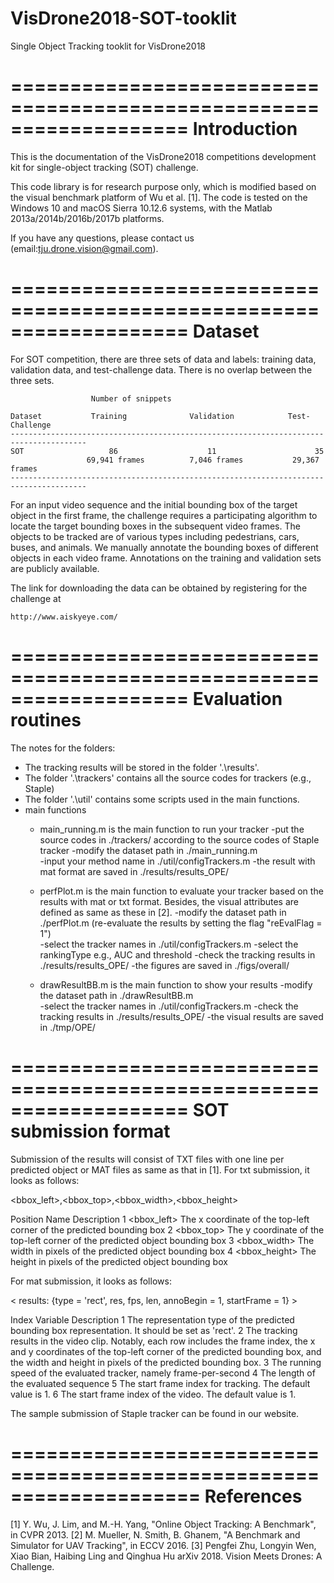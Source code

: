 # VisDrone2018-SOT-tooklit
Single Object Tracking tooklit for VisDrone2018

===================================================================
Introduction
===================================================================

This is the documentation of the VisDrone2018 competitions development kit for single-object tracking (SOT) challenge.

This code library is for research purpose only, which is modified based on the visual benchmark platform of Wu et al. [1]. 
The code is tested on the Windows 10 and macOS Sierra 10.12.6 systems, with the Matlab 2013a/2014b/2016b/2017b platforms.

If you have any questions, please contact us (email:tju.drone.vision@gmail.com).

===================================================================
Dataset
===================================================================

For SOT competition, there are three sets of data and labels: training data, validation data, 
and test-challenge data. There is no overlap between the three sets. 

                      Number of snippets

    Dataset           Training              Validation            Test-Challenge
    ---------------------------------------------------------------------------------------
    SOT                   86                    11                      35
                     69,941 frames          7,046 frames           29,367 frames
    ---------------------------------------------------------------------------------------
    
For an input video sequence and the initial bounding box of the target object in the first frame, the challenge requires a participating algorithm 
to locate the target bounding boxes in the subsequent video frames. The objects to be tracked are of various types including pedestrians, cars, buses,
and animals. We manually annotate the bounding boxes of different objects in each video frame. Annotations on the training and validation sets are publicly
available.

The link for downloading the data can be obtained by registering for the challenge at

    http://www.aiskyeye.com/
 
===================================================================
Evaluation routines
===================================================================

The notes for the folders:
* The tracking results will be stored in the folder '.\results'.
* The folder '.\trackers' contains all the source codes for trackers (e.g., Staple)
* The folder '.\util' contains some scripts used in the main functions.
* main functions
	* main_running.m is the main function to run your tracker
        -put the source codes in ./trackers/ according to the source codes of Staple tracker
        -modify the dataset path in ./main_running.m    
        -input your method name in ./util/configTrackers.m
        -the result with mat format are saved in ./results/results_OPE/

	* perfPlot.m is the main function to evaluate your tracker based on the results with mat or txt format. Besides, the visual attributes are defined as same as these in [2].
        -modify the dataset path in ./perfPlot.m (re-evaluate the results by setting the flag "reEvalFlag = 1")    
        -select the tracker names in ./util/configTrackers.m
        -select the rankingType e.g., AUC and threshold
        -check the tracking results in ./results/results_OPE/
        -the figures are saved in ./figs/overall/

	* drawResultBB.m is the main function to show your results
        -modify the dataset path in ./drawResultBB.m  
        -select the tracker names in ./util/configTrackers.m
        -check the tracking results in ./results/results_OPE/
        -the visual results are saved in ./tmp/OPE/	

    
===================================================================
SOT submission format
===================================================================

Submission of the results will consist of TXT files with one line per predicted object or MAT files as same as that in [1].
For txt submission, it looks as follows:

<bbox_left>,<bbox_top>,<bbox_width>,<bbox_height>

Position	  Name	                                    Description
   1	   <bbox_left>	     The x coordinate of the top-left corner of the predicted bounding box
   2	   <bbox_top>	       The y coordinate of the top-left corner of the predicted object bounding box
   3	  <bbox_width>	     The width in pixels of the predicted object bounding box
   4	  <bbox_height>	     The height in pixels of the predicted object bounding box


For mat submission, it looks as follows:

< results: {type = 'rect', res, fps, len, annoBegin = 1, startFrame = 1} >

Index	   Variable	                                   Description
  1	      <type>	        The representation type of the predicted bounding box representation. It should be set as 'rect'.
  2	      <res>	          The tracking results in the video clip. Notably, each row includes the frame index, the x and y coordinates of the top-left corner of the predicted bounding box, and the width and height in pixels of the predicted bounding box.
  3	      <fps>	          The running speed of the evaluated tracker, namely frame-per-second
  4	      <len>	          The length of the evaluated sequence
  5	   <annoBegin>	      The start frame index for tracking. The default value is 1.
  6	   <startFrame>	      The start frame index of the video. The default value is 1.

The sample submission of Staple tracker can be found in our website.

====================================================================
References
====================================================================
[1] Y. Wu, J. Lim, and M.-H. Yang, "Online Object Tracking: A Benchmark", in CVPR 2013.
[2] M. Mueller, N. Smith, B. Ghanem, "A Benchmark and Simulator for UAV Tracking", in ECCV 2016.
[3] Pengfei Zhu, Longyin Wen, Xiao Bian, Haibing Ling and Qinghua Hu arXiv 2018. Vision Meets Drones: A Challenge.
